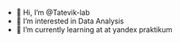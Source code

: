 - 👋 Hi, I’m @Tatevik-lab
- 👀 I’m interested in Data Analysis
- 🌱 I’m currently learning at at yandex praktikum




